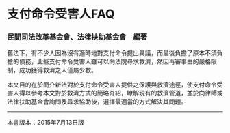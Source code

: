 # 支付命令受害人FAQ

### 民間司法改革基金會、法律扶助基金會　編著 

舊法下，有不少人因為沒有適時地對支付命令提出異議，而最後負擔了原本不須負擔的債務，此些支付命令受害人雖可以向法院尋求救濟，然因再審事由的嚴格限制，成功獲得救濟之人僅屬少數。

本文目的在於簡介新法對於支付命令受害人提供之保護與救濟途徑，使支付命令受害人得以參考本文對於救濟方式的簡略介紹，瞭解現有的救濟管道，並於向律師或法律扶助基金會詢問及尋求協助後，選擇最適當的方式解決其問題。

---

本書版本：2015年7月13日版